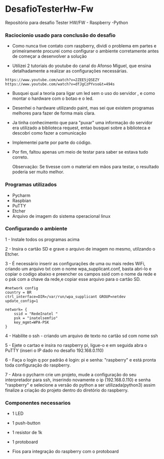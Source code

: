 # DesafioTesterHw-Fw
Repositório para desafio Tester HW/FW - Raspberry -Python


### Raciocionio usado para conclusão do desafio ###

* Como nunca tive contato com raspberry, dividi o problema em partes e primeiramente procurei como configurar o ambiente corretamente antes de começar a desenvolver a solução

* Utilizei 2 tutoriais do youtube do canal do Afonso Miguel, que ensina detalhadamente a realizar as configurações necessárias.
```
https://www.youtube.com/watch?v=2ZEE5jQSEZY 
https://www.youtube.com/watch?v=dfJgCzPYvso&t=494s
```

* Busquei qual a teoria para ligar um led sem o uso do servidor , e como montar o hardware com o botao e o led.

* Desenhei o hardware utilizando paint, mas sei que existem programas melhores para fazer de forma mais clara.

* Ja tinha conhecimento que para "puxar" uma informação do servidor era utilizado
a biblioteca request, entao busquei sobre a biblioteca e descobri como fazer a comunicação

* Implementei parte por parte do código. 

* Por fim, faltou apenas um meio de testar para saber se estava tudo correto.

  Observação: Se tivesse com o material em mãos para testar, o resultado poderia ser muito melhor.

### Programas utilizados ###

* Pycharm
* Raspbian
* PuTTY
* Etcher
* Arquivo de imagem do sistema operacional linux 

### Configurando o ambiente ###

1 - Instale todos os programas acima

2 - Insira o cartão SD e grave o arquivo de imagem no mesmo, utilzando o Etcher.

3 - É necessário inserir as configurações de uma ou mais redes WiFi, criando um arquivo txt com o nome wpa_supplicant.conf, basta abri-lo e copiar o codigo
abaixo e preencher os campos ssid com o nome da rede e o psk com a chave da rede,e copiar esse arquivo para o cartão SD. 

```
#network config
country = BR
ctrl_interface=DIR=/var/run/wpa_supplicant GROUP=netdev
update_config=1

network= {
    ssid = "RedeInatel "
    psk = "inatelsemfio"
    key_mgmt=WPA-PSK
}
```
4 - Habilite o ssh - criando um arquivo de texto no cartão sd com nome ssh 

5 - Ejete o cartao e insira no raspberry pi, ligue-o e em seguida abra o PuTTY (inseri o IP dado no desafio 192.168.0.110)

6 - Faça o login q por padrão é login: pi e senha: "raspberry" e está pronta toda configuração do raspberry.

7 - Abra o pycharm crie um projeto, mude a configuração do seu interpretador para ssh, inserindo novamente o ip (192.168.0.110) e senha "raspberry" e
selecione a versão do python a ser utilizada(python3) assim finalize a criação do projeto dentro do diretório do raspberry.
 
### Componentes necessarios ###

* 1 LED 

* 1 push-button

* 1 resistor de 1k 

* 1 protoboard 

* Fios para integração do raspberry com o protoboard





